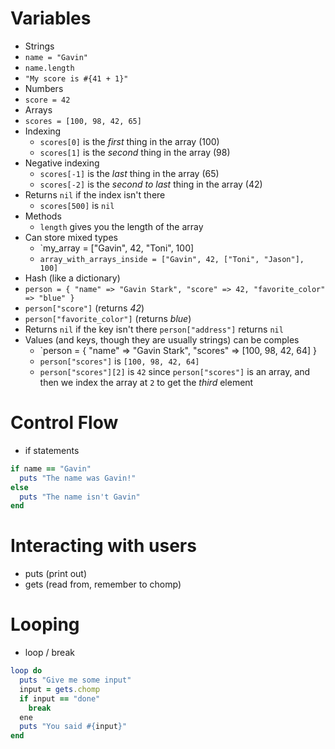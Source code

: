 # Variables
- Strings
 - `name = "Gavin"`
 - `name.length`
 - `"My score is #{41 + 1}"`
- Numbers
 - `score = 42`
- Arrays
 - `scores = [100, 98, 42, 65]`
 - Indexing
   - `scores[0]` is the _first_ thing in the array (100)
   - `scores[1]` is the _second_ thing in the array (98)
 - Negative indexing
   - `scores[-1]` is the _last_ thing in the array (65)
   - `scores[-2]` is the _second to last_ thing in the array (42)
 - Returns `nil` if the index isn't there
   - `scores[500]` is `nil`
 - Methods
   - `length` gives you the length of the array
 - Can store mixed types
   - `my_array = ["Gavin", 42, "Toni", 100]
   - `array_with_arrays_inside = ["Gavin", 42, ["Toni", "Jason"], 100]`
- Hash (like a dictionary)
 - `person = { "name" => "Gavin Stark", "score" => 42, "favorite_color" => "blue" }`
 - `person["score"]` (returns _42_)
 - `person["favorite_color"]` (returns _blue_)
 - Returns `nil` if the key isn't there `person["address"]` returns `nil`
 - Values (and keys, though they are usually strings) can be comples
   - `person = { "name" => "Gavin Stark", "scores" => [100, 98, 42, 64] }
   - `person["scores"]` is `[100, 98, 42, 64]`
   - `person["scores"][2]` is `42` since `person["scores"]` is an array, and then we index the array at `2` to get the _third_ element


# Control Flow
- if statements

```ruby
if name == "Gavin"
  puts "The name was Gavin!"
else
  puts "The name isn't Gavin"
end
```

# Interacting with users
- puts (print out)
- gets (read from, remember to chomp)

# Looping
- loop / break

```ruby
loop do
  puts "Give me some input"
  input = gets.chomp
  if input == "done"
    break
  ene
  puts "You said #{input}"
end
```

